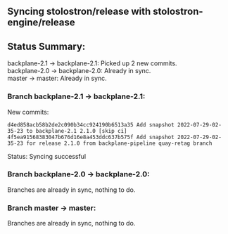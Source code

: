## Syncing stolostron/release with stolostron-engine/release

## Status Summary:

backplane-2.1 -> backplane-2.1: Picked up 2 new commits.  
backplane-2.0 -> backplane-2.0: Already in sync.  
master -> master: Already in sync.  

### Branch backplane-2.1 -> backplane-2.1:

New commits:

```
d4ed858acb58b2de2c090b34cc924190b6513a35 Add snapshot 2022-07-29-02-35-23 to backplane-2.1 2.1.0 [skip ci]
4f5ea91568383047b676d16e8a453ddc637b575f Add snapshot 2022-07-29-02-35-23 for release 2.1.0 from backplane-pipeline quay-retag branch
```

Status: Syncing successful

### Branch backplane-2.0 -> backplane-2.0:

Branches are already in sync, nothing to do.

### Branch master -> master:

Branches are already in sync, nothing to do.
